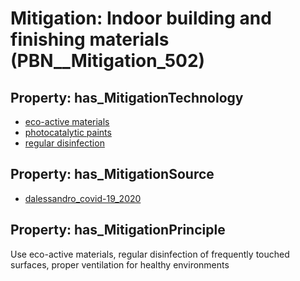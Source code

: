 # Mitigation: __Indoor building and finishing materials__ (PBN__Mitigation_502)

## Property: has_MitigationTechnology

* [eco-active materials](../Technology/PBN__Technology_3274)
* [photocatalytic paints](../Technology/PBN__Technology_3275)
* [regular disinfection](../Technology/PBN__Technology_3276)

## Property: has_MitigationSource

* [dalessandro_covid-19_2020](../Article/PBN__Article_161)

## Property: has_MitigationPrinciple

Use eco-active materials, regular disinfection of frequently touched surfaces, proper ventilation for healthy environments


